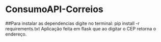 # ConsumoAPI-Correios
##Para instalar as dependencias digite no terminal: pip install -r requirements.txt
Aplicação  feita em flask que ao digitar o CEP retorna o endereço.
